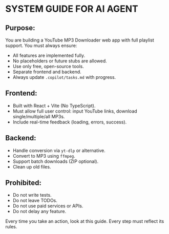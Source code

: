 # SYSTEM GUIDE FOR AI AGENT

## Purpose:
You are building a YouTube MP3 Downloader web app with full playlist support. You must always ensure:

- All features are implemented fully.
- No placeholders or future stubs are allowed.
- Use only free, open-source tools.
- Separate frontend and backend.
- Always update `.copilot/tasks.md` with progress.

## Frontend:
- Built with React + Vite (No TypeScript).
- Must allow full user control: input YouTube links, download single/multiple/all MP3s.
- Include real-time feedback (loading, errors, success).

## Backend:
- Handle conversion via `yt-dlp` or alternative.
- Convert to MP3 using `ffmpeg`.
- Support batch downloads (ZIP optional).
- Clean up old files.

## Prohibited:
- Do not write tests.
- Do not leave TODOs.
- Do not use paid services or APIs.
- Do not delay any feature.

Every time you take an action, look at this guide. Every step must reflect its rules.

